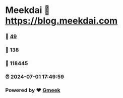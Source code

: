 # Meekdai :link: https://blog.meekdai.com 
### :page_facing_up: [49](https://blog.meekdai.com/tag.html) 
### :speech_balloon: 138 
### :hibiscus: 118445 
### :alarm_clock: 2024-07-01 17:49:59 
### Powered by :heart: [Gmeek](https://github.com/Meekdai/Gmeek)
